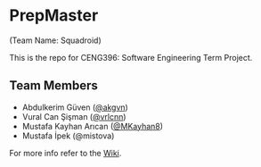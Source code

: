 # PrepMaster
(Team Name: Squadroid)

This is the repo for CENG396: Software Engineering Term Project.

## Team Members
* Abdulkerim Güven ([@akgvn](https://github.com/akgvn/))
* Vural Can Şişman ([@vrlcnn](https://github.com/vrlcnn/))
* Mustafa Kayhan Arıcan ([@MKayhan8](https://github.com/Mkayhan8/))
* Mustafa İpek (@mistova)

For more info refer to the [Wiki](https://github.com/akgvn/PrepMaster/wiki).
